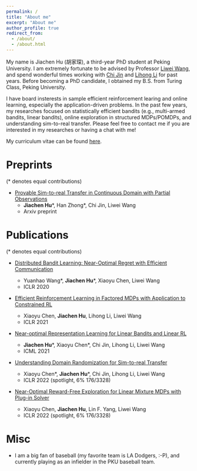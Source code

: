 ```yaml
---
permalink: /
title: "About me"
excerpt: "About me"
author_profile: true
redirect_from: 
  - /about/
  - /about.html
---
```


My name is Jiachen Hu (胡家琛), a third-year PhD student at Peking University. I am extremely fortunate to be advised by Professor [Liwei Wang](http://www.liweiwang-pku.com/), and spend wonderful times working with [Chi Jin](https://sites.google.com/view/cjin/home?pli=1) and [Lihong Li](https://lihongli.github.io/) for past years. Before becoming a PhD candidate, I obtained my B.S. from Turing Class, Peking University. 

I have board insterests in sample efficient reinforcement learing and online learning, especially the application-driven problems. In the past few years, my researches focused on statistically efficient bandits (e.g., multi-armed bandits, linear bandits), online exploration in structured MDPs/POMDPs, and understanding sim-to-real transfer. Please feel free to contact me if you are interested in my researches or having a chat with me!

My curriculum vitae can be found [here](https://nickhclos.github.io/files/cv.pdf).

<!--# News

- Our paper ["Efficient Reinforcement Learning in Factored MDPs with Application to Constrained RL"](https://openreview.net/forum?id=fmtSg8591Q) was accepted by ICLR 2021.
-->

# Preprints
(* denotes equal contributions)

- [Provable Sim-to-real Transfer in Continuous Domain with Partial Observations
](https://arxiv.org/abs/2210.15598)
	- **Jiachen Hu**\*, Han Zhong\*, Chi Jin, Liwei Wang
	- Arxiv preprint
	
# Publications
(* denotes equal contributions)

- [Distributed Bandit Learning: Near-Optimal Regret with Efficient Communication](https://arxiv.org/abs/1904.06309)
  - Yuanhao Wang\*,  **Jiachen Hu**\*, Xiaoyu Chen, Liwei Wang
  - ICLR 2020

- [Efficient Reinforcement Learning in Factored MDPs with Application to Constrained RL](https://arxiv.org/abs/2008.13319)
  - Xiaoyu Chen, **Jiachen Hu**, Lihong Li, Liwei Wang
  - ICLR 2021

- [Near-optimal Representation Learning for Linear Bandits and Linear RL](https://arxiv.org/abs/2102.04132)
  - **Jiachen Hu**\*, Xiaoyu Chen\*, Chi Jin, Lihong Li, Liwei Wang
  - ICML 2021

- [Understanding Domain Randomization for Sim-to-real Transfer](https://arxiv.org/abs/2110.03239)
	- Xiaoyu Chen\*, **Jiachen Hu**\*, Chi Jin, Lihong Li, Liwei Wang
	- ICLR 2022 (spotlight, 6% 176/3328)

- [Near-Optimal Reward-Free Exploration for Linear Mixture MDPs with Plug-in Solver
](https://arxiv.org/abs/2110.03244)
	- Xiaoyu Chen, **Jiachen Hu**, Lin F. Yang, Liwei Wang
	- ICLR 2022 (spotlight, 6% 176/3328)

# Misc

- I am a big fan of baseball (my favorite team is LA Dodgers, :-P), and currently playing as an infielder in the PKU baseball team.